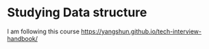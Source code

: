 # Studying Data structure
I am following this course https://yangshun.github.io/tech-interview-handbook/
